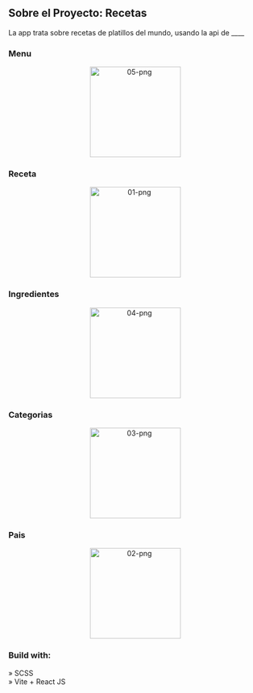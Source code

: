<h2>Sobre el Proyecto: Recetas</h2>

<p>La app trata sobre recetas de platillos del mundo, usando la api de ____  </p>

<h3>Menu</h3>
<div align="center">
  <img align="center" src="https://github.com/OsOsorioP/Proyecto-Ionic/blob/main/05.png" alt="05-png" width="180px" />
</div>

<h3>Receta</h3>
<div align="center">
  <img align="center" src="https://github.com/OsOsorioP/Proyecto-Ionic/blob/main/01.png" alt="01-png" width="180px" />
</div>

<h3>Ingredientes</h3>
<div align="center">
  <img align="center" src="https://github.com/OsOsorioP/Proyecto-Ionic/blob/main/04.png" alt="04-png" width="180px" />
</div>

<h3>Categorias</h3>
<div align="center">
  <img align="center" src="https://github.com/OsOsorioP/Proyecto-Ionic/blob/main/03.png" alt="03-png" width="180px" />
</div>

<h3>Pais</h3>
<div align="center">
  <img align="center" src="https://github.com/OsOsorioP/Proyecto-Ionic/blob/main/02.png" alt="02-png" width="180px" />
</div>



<h3>Build with:</h3>

» SCSS <br>
» Vite + React JS
